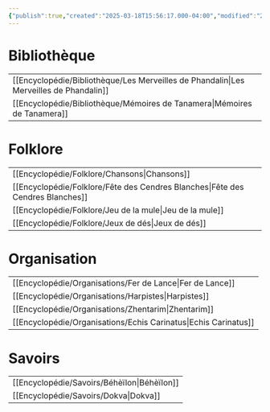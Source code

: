 ```yaml
---
{"publish":true,"created":"2025-03-18T15:56:17.000-04:00","modified":"2025-03-18T15:56:17.000-04:00","cssclasses":""}
---
```



# **Bibliothèque**
|                                                                                           |
| ----------------------------------------------------------------------------------------- |
| [[Encyclopédie/Bibliothèque/Les Merveilles de Phandalin\|Les Merveilles de Phandalin]] |
| [[Encyclopédie/Bibliothèque/Mémoires de Tanamera\|Mémoires de Tanamera]]               |


# **Folklore**
|                                                                                   |
| --------------------------------------------------------------------------------- |
| [[Encyclopédie/Folklore/Chansons\|Chansons]]                                   |
| [[Encyclopédie/Folklore/Fête des Cendres Blanches\|Fête des Cendres Blanches]] |
| [[Encyclopédie/Folklore/Jeu de la mule\|Jeu de la mule]]                       |
| [[Encyclopédie/Folklore/Jeux de dés\|Jeux de dés]]                             |

# **Organisation**
|                                                                    |
| ------------------------------------------------------------------ |
| [[Encyclopédie/Organisations/Fer de Lance\|Fer de Lance]]       |
| [[Encyclopédie/Organisations/Harpistes\|Harpistes]]             |
| [[Encyclopédie/Organisations/Zhentarim\|Zhentarim]]             |
| [[Encyclopédie/Organisations/Echis Carinatus\|Echis Carinatus]] |

# **Savoirs**
|                                                |
| ---------------------------------------------- |
| [[Encyclopédie/Savoirs/Béhèïlon\|Béhèïlon]] |
| [[Encyclopédie/Savoirs/Dokva\|Dokva]]       |

